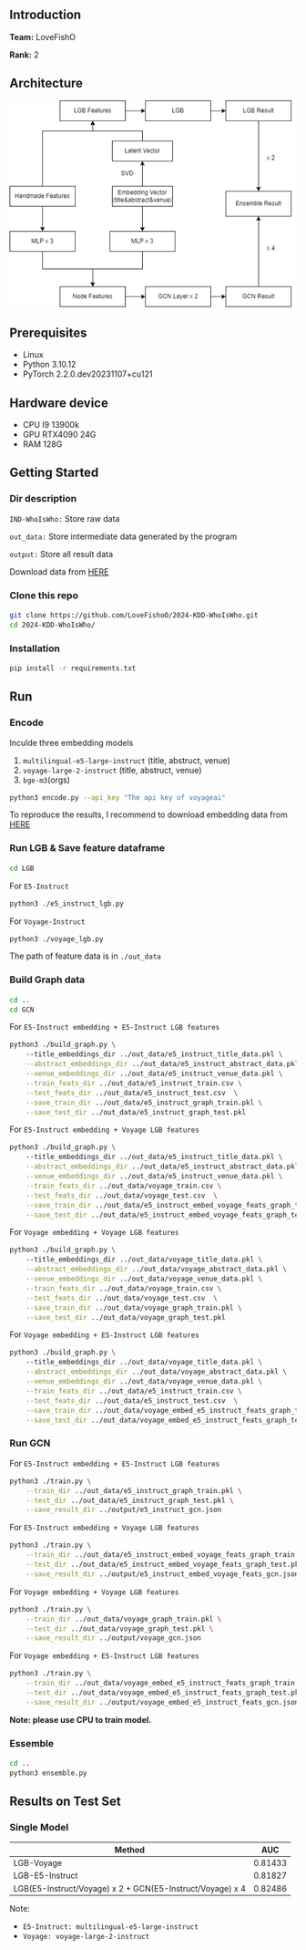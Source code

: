 ## Introduction
**Team:** LoveFishO

**Rank:** 2
## Architecture
![imgae](./png/architecture.png)

## Prerequisites
- Linux
- Python 3.10.12
- PyTorch 2.2.0.dev20231107+cu121

## Hardware device
- CPU I9 13900k
- GPU RTX4090 24G
- RAM 128G

## Getting Started
### Dir description

``IND-WhoIsWho:`` Store raw data

``out_data:`` Store intermediate data generated by the program

``output:`` Store all result data

Download data from [HERE](https://pan.quark.cn/s/cd7f779462fd)

### Clone this repo

```bash
git clone https://github.com/LoveFishoO/2024-KDD-WhoIsWho.git
cd 2024-KDD-WhoIsWho/
```

### Installation
```bash
pip install -r requirements.txt
```

## Run

### Encode
Inculde three embedding models
1.  ``multilingual-e5-large-instruct`` (title, abstruct, venue)
2. ``voyage-large-2-instruct`` (title, abstruct, venue)
3. ``bge-m3``(orgs)

```bash
python3 encode.py --api_key "The api key of voyageai"
```
To reproduce the results, I recommend to download embedding data from [HERE](https://pan.quark.cn/s/7d3541a2d29b)


### Run LGB & Save feature dataframe
```bash
cd LGB
```
For ``E5-Instruct``
```bash
python3 ./e5_instruct_lgb.py
```

For ``Voyage-Instruct``
```bash
python3 ./voyage_lgb.py
```

The path of feature data is in ``./out_data``

### Build Graph data
```bash
cd ..
cd GCN
```

For ``E5-Instruct embedding + E5-Instruct LGB features``

```bash
python3 ./build_graph.py \ 
    --title_embeddings_dir ../out_data/e5_instruct_title_data.pkl \
    --abstract_embeddings_dir ../out_data/e5_instruct_abstract_data.pkl \
    --venue_embeddings_dir ../out_data/e5_instruct_venue_data.pkl \
    --train_feats_dir ../out_data/e5_instruct_train.csv \
    --test_feats_dir ../out_data/e5_instruct_test.csv  \
    --save_train_dir ../out_data/e5_instruct_graph_train.pkl \
    --save_test_dir ../out_data/e5_instruct_graph_test.pkl
```
For ``E5-Instruct embedding + Voyage LGB features``

```bash
python3 ./build_graph.py \ 
    --title_embeddings_dir ../out_data/e5_instruct_title_data.pkl \
    --abstract_embeddings_dir ../out_data/e5_instruct_abstract_data.pkl \
    --venue_embeddings_dir ../out_data/e5_instruct_venue_data.pkl \
    --train_feats_dir ../out_data/voyage_train.csv \
    --test_feats_dir ../out_data/voyage_test.csv  \
    --save_train_dir ../out_data/e5_instruct_embed_voyage_feats_graph_train.pkl \
    --save_test_dir ../out_data/e5_instruct_embed_voyage_feats_graph_test.pkl
```
For ``Voyage embedding + Voyage LGB features``

```bash
python3 ./build_graph.py \ 
    --title_embeddings_dir ../out_data/voyage_title_data.pkl \
    --abstract_embeddings_dir ../out_data/voyage_abstract_data.pkl \
    --venue_embeddings_dir ../out_data/voyage_venue_data.pkl \
    --train_feats_dir ../out_data/voyage_train.csv \
    --test_feats_dir ../out_data/voyage_test.csv  \
    --save_train_dir ../out_data/voyage_graph_train.pkl \
    --save_test_dir ../out_data/voyage_graph_test.pkl
```

For ``Voyage embedding + E5-Instruct LGB features``

```bash
python3 ./build_graph.py \ 
    --title_embeddings_dir ../out_data/voyage_title_data.pkl \
    --abstract_embeddings_dir ../out_data/voyage_abstract_data.pkl \
    --venue_embeddings_dir ../out_data/voyage_venue_data.pkl \
    --train_feats_dir ../out_data/e5_instruct_train.csv \
    --test_feats_dir ../out_data/e5_instruct_test.csv  \
    --save_train_dir ../out_data/voyage_embed_e5_instruct_feats_graph_train.pkl \
    --save_test_dir ../out_data/voyage_embed_e5_instruct_feats_graph_test.pkl
```
### Run GCN
For ``E5-Instruct embedding + E5-Instruct LGB features``

```bash
python3 ./train.py \
    --train_dir ../out_data/e5_instruct_graph_train.pkl \
    --test_dir ../out_data/e5_instruct_graph_test.pkl \
    --save_result_dir ../output/e5_instruct_gcn.json
```

For  ``E5-Instruct embedding + Voyage LGB features``

```bash
python3 ./train.py \
    --train_dir ../out_data/e5_instruct_embed_voyage_feats_graph_train.pkl \
    --test_dir ../out_data/e5_instruct_embed_voyage_feats_graph_test.pkl \
    --save_result_dir ../output/e5_instruct_embed_voyage_feats_gcn.json
```
For ``Voyage embedding + Voyage LGB features``

```bash
python3 ./train.py \
    --train_dir ../out_data/voyage_graph_train.pkl \
    --test_dir ../out_data/voyage_graph_test.pkl \
    --save_result_dir ../output/voyage_gcn.json
```

For ``Voyage embedding + E5-Instruct LGB features``
```bash
python3 ./train.py \
    --train_dir ../out_data/voyage_embed_e5_instruct_feats_graph_train.pkl  \
    --test_dir ../out_data/voyage_embed_e5_instruct_feats_graph_test.pkl \
    --save_result_dir ../output/voyage_embed_e5_instruct_feats_gcn.json
```

**Note: please use CPU to train model.**

### Essemble
```bash
cd ..
python3 ensemble.py
```


## Results on Test Set

### Single Model
| Method| AUC |
|-------|-------|
| LGB-Voyage |0.81433|
| LGB-E5-Instruct |0.81827|
| LGB(E5-Instruct/Voyage) x 2 + GCN(E5-Instruct/Voyage) x 4|0.82486|

Note: 
* ``E5-Instruct: multilingual-e5-large-instruct`` 
* ``Voyage: voyage-large-2-instruct``

